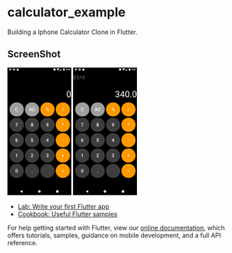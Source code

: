 # calculator_example

Building a Iphone Calculator Clone in Flutter.

## ScreenShot

<img src="Screenshot_1.png" width="144" height="288">
<img src="Screenshot_2.png" width="144" height="288">

- [Lab: Write your first Flutter app](https://flutter.dev/docs/get-started/codelab)
- [Cookbook: Useful Flutter samples](https://flutter.dev/docs/cookbook)

For help getting started with Flutter, view our
[online documentation](https://flutter.dev/docs), which offers tutorials,
samples, guidance on mobile development, and a full API reference.
